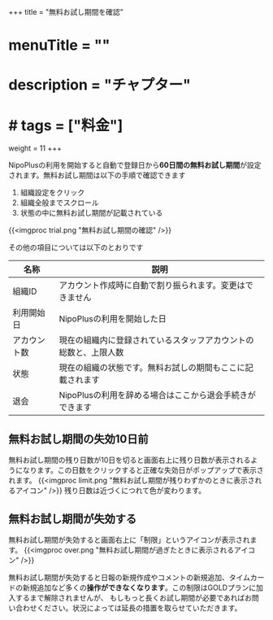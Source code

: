 +++
title = "無料お試し期間を確認"
# menuTitle = ""
# description = "チャプター"
# # tags = ["料金"]
weight = 11
+++

NipoPlusの利用を開始すると自動で登録日から**60日間の無料お試し期間**が設定されます。無料お試し期間は以下の手順で確認できます

1. 組織設定をクリック
1. 組織全般までスクロール
1. 状態の中に無料お試し期間が記載されている

{{<imgproc trial.png "無料お試し期間の確認" />}}

その他の項目については以下のとおりです

|名称|説明|
|---|---|
|組織ID|アカウント作成時に自動で割り振られます。変更はできません|
|利用開始日|NipoPlusの利用を開始した日|
|アカウント数|現在の組織内に登録されているスタッフアカウントの総数と、上限人数|
|状態|現在の組織の状態です。無料お試しの期間もここに記載されます|
|退会|NipoPlusの利用を辞める場合はここから退会手続きができます|

## 無料お試し期間の失効10日前

無料お試し期間の残り日数が10日を切ると画面右上に残り日数が表示されるようになります。この日数をクリックすると正確な失効日がポップアップで表示されます。
{{<imgproc limit.png "無料お試し期間が残りわずかのときに表示されるアイコン" />}}
残り日数は近づくにつれて色が変わります。

## 無料お試し期間が失効する

無料お試し期間が失効すると画面右上に「制限」というアイコンが表示されます。
{{<imgproc over.png "無料お試し期間が過ぎたときに表示されるアイコン" />}}

無料お試し期間が失効すると日報の新規作成やコメントの新規追加、タイムカードの新規追加など多くの**操作ができなくなります**。この制限はGOLDプランに加入するまで解除されませんが、
もしもっと長くお試し期間が必要であればお問い合わせください。状況によっては延長の措置を取らせていただきます。

